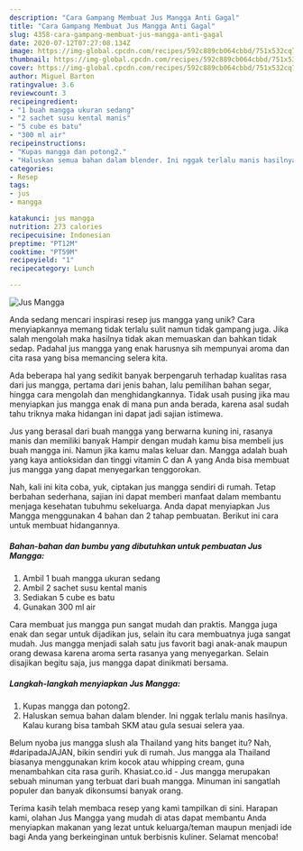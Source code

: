 ```yaml
---
description: "Cara Gampang Membuat Jus Mangga Anti Gagal"
title: "Cara Gampang Membuat Jus Mangga Anti Gagal"
slug: 4358-cara-gampang-membuat-jus-mangga-anti-gagal
date: 2020-07-12T07:27:08.134Z
image: https://img-global.cpcdn.com/recipes/592c889cb064cbbd/751x532cq70/jus-mangga-foto-resep-utama.jpg
thumbnail: https://img-global.cpcdn.com/recipes/592c889cb064cbbd/751x532cq70/jus-mangga-foto-resep-utama.jpg
cover: https://img-global.cpcdn.com/recipes/592c889cb064cbbd/751x532cq70/jus-mangga-foto-resep-utama.jpg
author: Miguel Barton
ratingvalue: 3.6
reviewcount: 3
recipeingredient:
- "1 buah mangga ukuran sedang"
- "2 sachet susu kental manis"
- "5 cube es batu"
- "300 ml air"
recipeinstructions:
- "Kupas mangga dan potong2."
- "Haluskan semua bahan dalam blender. Ini nggak terlalu manis hasilnya. Kalau kurang bisa tambah SKM atau gula sesuai selera yaa."
categories:
- Resep
tags:
- jus
- mangga

katakunci: jus mangga 
nutrition: 273 calories
recipecuisine: Indonesian
preptime: "PT12M"
cooktime: "PT59M"
recipeyield: "1"
recipecategory: Lunch

---
```



![Jus Mangga](https://img-global.cpcdn.com/recipes/592c889cb064cbbd/751x532cq70/jus-mangga-foto-resep-utama.jpg)

Anda sedang mencari inspirasi resep jus mangga yang unik? Cara menyiapkannya memang tidak terlalu sulit namun tidak gampang juga. Jika salah mengolah maka hasilnya tidak akan memuaskan dan bahkan tidak sedap. Padahal jus mangga yang enak harusnya sih mempunyai aroma dan cita rasa yang bisa memancing selera kita.

Ada beberapa hal yang sedikit banyak berpengaruh terhadap kualitas rasa dari jus mangga, pertama dari jenis bahan, lalu pemilihan bahan segar, hingga cara mengolah dan menghidangkannya. Tidak usah pusing jika mau menyiapkan jus mangga enak di mana pun anda berada, karena asal sudah tahu triknya maka hidangan ini dapat jadi sajian istimewa.

Jus yang berasal dari buah mangga yang berwarna kuning ini, rasanya manis dan memiliki banyak Hampir dengan mudah kamu bisa membeli jus buah mangga ini. Namun jika kamu malas keluar dan. Mangga adalah buah yang kaya antioksidan dan tinggi vitamin C dan A yang Anda bisa membuat jus mangga yang dapat menyegarkan tenggorokan.


Nah, kali ini kita coba, yuk, ciptakan jus mangga sendiri di rumah. Tetap berbahan sederhana, sajian ini dapat memberi manfaat dalam membantu menjaga kesehatan tubuhmu sekeluarga. Anda dapat menyiapkan Jus Mangga menggunakan 4 bahan dan 2 tahap pembuatan. Berikut ini cara untuk membuat hidangannya.

<!--inarticleads1-->

##### Bahan-bahan dan bumbu yang dibutuhkan untuk pembuatan Jus Mangga:

1. Ambil 1 buah mangga ukuran sedang
1. Ambil 2 sachet susu kental manis
1. Sediakan 5 cube es batu
1. Gunakan 300 ml air


Cara membuat jus mangga pun sangat mudah dan praktis. Mangga juga enak dan segar untuk dijadikan jus, selain itu cara membuatnya juga sangat mudah. Jus mangga menjadi salah satu jus favorit bagi anak-anak maupun orang dewasa karena aroma serta rasanya yang menyegarkan. Selain disajikan begitu saja, jus mangga dapat dinikmati bersama. 

<!--inarticleads2-->

##### Langkah-langkah menyiapkan Jus Mangga:

1. Kupas mangga dan potong2.
1. Haluskan semua bahan dalam blender. Ini nggak terlalu manis hasilnya. Kalau kurang bisa tambah SKM atau gula sesuai selera yaa.


Belum nyoba jus mangga slush ala Thailand yang hits banget itu? Nah, #daripadaJAJAN, bikin sendiri yuk di rumah. Jus mangga ala Thailand biasanya menggunakan krim kocok atau whipping cream, guna menambahkan cita rasa gurih. Khasiat.co.id - Jus mangga merupakan sebuah minuman yang terbuat dari buah mangga. Minuman ini sangatlah populer dan banyak dikonsumsi banyak orang. 

Terima kasih telah membaca resep yang kami tampilkan di sini. Harapan kami, olahan Jus Mangga yang mudah di atas dapat membantu Anda menyiapkan makanan yang lezat untuk keluarga/teman maupun menjadi ide bagi Anda yang berkeinginan untuk berbisnis kuliner. Selamat mencoba!
